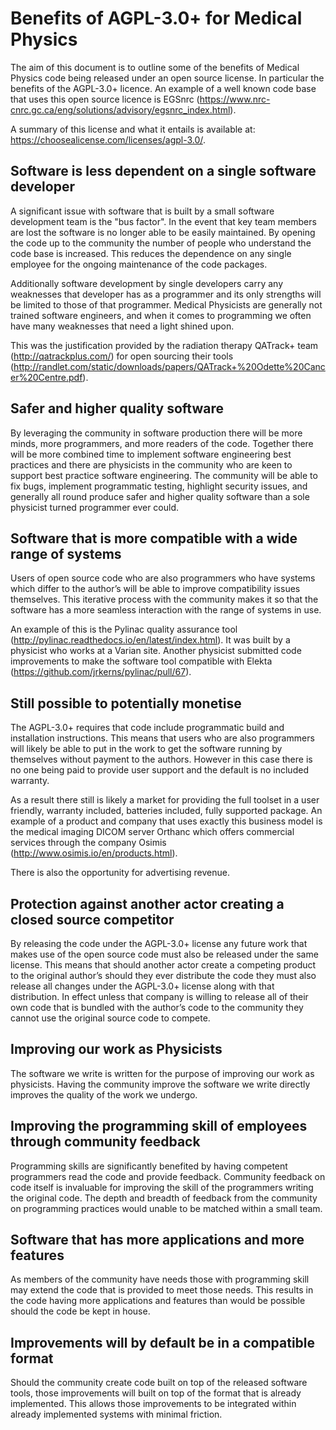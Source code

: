 # Benefits of AGPL-3.0+ for Medical Physics

The aim of this document is to outline some of the benefits of Medical Physics code being released under an open source license. In particular the benefits of the AGPL-3.0+ licence. An example of a well known code base that uses this open source licence is EGSnrc (<https://www.nrc-cnrc.gc.ca/eng/solutions/advisory/egsnrc_index.html>).

A summary of this license and what it entails is available at: <https://choosealicense.com/licenses/agpl-3.0/>.

## Software is less dependent on a single software developer

A significant issue with software that is built by a small software development team is the "bus
factor". In the event that key team members are lost the software is no longer able to be easily
maintained. By opening the code up to the community the number of people who understand the
code base is increased. This reduces the dependence on any single employee for the ongoing
maintenance of the code packages.

Additionally software development by single developers carry any weaknesses that developer has as
a programmer and its only strengths will be limited to those of that programmer. Medical Physicists
are generally not trained software engineers, and when it comes to programming we often have
many weaknesses that need a light shined upon.

This was the justification provided by the radiation therapy QATrack+ team
(<http://qatrackplus.com/>) for open sourcing their tools
(<http://randlet.com/static/downloads/papers/QATrack+%20Odette%20Cancer%20Centre.pdf>).

## Safer and higher quality software

By leveraging the community in software production there will be more minds, more programmers,
and more readers of the code. Together there will be more combined time to implement software
engineering best practices and there are physicists in the community who are keen to support best
practice software engineering. The community will be able to fix bugs, implement programmatic
testing, highlight security issues, and generally all round produce safer and higher quality software
than a sole physicist turned programmer ever could.

## Software that is more compatible with a wide range of systems

Users of open source code who are also programmers who have systems which differ to the author’s
will be able to improve compatibility issues themselves. This iterative process with the community
makes it so that the software has a more seamless interaction with the range of systems in use.

An example of this is the Pylinac quality assurance tool
(<http://pylinac.readthedocs.io/en/latest/index.html>). It was built by a physicist who works at a
Varian site. Another physicist submitted code improvements to make the software tool compatible
with Elekta (<https://github.com/jrkerns/pylinac/pull/67>).

## Still possible to potentially monetise

The AGPL-3.0+ requires that code include programmatic build and installation instructions. This
means that users who are also programmers will likely be able to put in the work to get the software
running by themselves without payment to the authors. However in this case there is no one being
paid to provide user support and the default is no included warranty.

As a result there still is likely a market for providing the full toolset in a user friendly, warranty
included, batteries included, fully supported package. An example of a product and company that
uses exactly this business model is the medical imaging DICOM server Orthanc which offers
commercial services through the company Osimis (<http://www.osimis.io/en/products.html>).

There is also the opportunity for advertising revenue.

## Protection against another actor creating a closed source competitor

By releasing the code under the AGPL-3.0+ license any future work that makes use of the open
source code must also be released under the same license. This means that should another actor
create a competing product to the original author’s should they ever distribute the code
they must also release all changes under the AGPL-3.0+ license along with that distribution. In
effect unless that company is willing to release all of their own code that is bundled with the
author’s code to the community they cannot use the original source code to compete.

## Improving our work as Physicists

The software we write is written for the purpose of improving our work as physicists. Having the
community improve the software we write directly improves the quality of the work we undergo.

## Improving the programming skill of employees through community feedback

Programming skills are significantly benefited by having competent programmers read the code and
provide feedback. Community feedback on code itself is invaluable for improving the skill of the
programmers writing the original code. The depth and breadth of feedback from the community on
programming practices would unable to be matched within a small team.

## Software that has more applications and more features

As members of the community have needs those with programming skill may extend the code that is
provided to meet those needs. This results in the code having more applications and features than
would be possible should the code be kept in house.

## Improvements will by default be in a compatible format

Should the community create code built on top of the released software tools, those improvements
will built on top of the format that is already implemented. This allows those improvements to be
integrated within already implemented systems with minimal friction.
